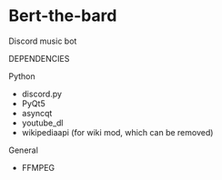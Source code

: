 # Bert-the-bard
 Discord music bot


DEPENDENCIES

Python
- discord.py
- PyQt5
- asyncqt
- youtube_dl
- wikipediaapi (for wiki mod, which can be removed)

General
- FFMPEG


